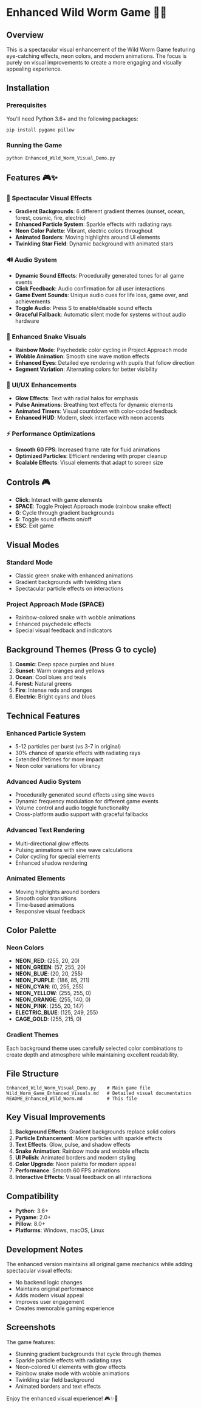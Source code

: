 # Enhanced Wild Worm Game 🐍✨

## Overview
This is a spectacular visual enhancement of the Wild Worm Game featuring eye-catching effects, neon colors, and modern animations. The focus is purely on visual improvements to create a more engaging and visually appealing experience.

## Installation

### Prerequisites
You'll need Python 3.6+ and the following packages:

```bash
pip install pygame pillow
```

### Running the Game
```bash
python Enhanced_Wild_Worm_Visual_Demo.py
```

## Features 🎮✨

### 🌈 Spectacular Visual Effects
- **Gradient Backgrounds**: 6 different gradient themes (sunset, ocean, forest, cosmic, fire, electric)
- **Enhanced Particle System**: Sparkle effects with radiating rays
- **Neon Color Palette**: Vibrant, electric colors throughout
- **Animated Borders**: Moving highlights around UI elements
- **Twinkling Star Field**: Dynamic background with animated stars

### 🔊 Audio System
- **Dynamic Sound Effects**: Procedurally generated tones for all game events
- **Click Feedback**: Audio confirmation for all user interactions
- **Game Event Sounds**: Unique audio cues for life loss, game over, and achievements
- **Toggle Audio**: Press S to enable/disable sound effects
- **Graceful Fallback**: Automatic silent mode for systems without audio hardware

### 🐍 Enhanced Snake Visuals
- **Rainbow Mode**: Psychedelic color cycling in Project Approach mode
- **Wobble Animation**: Smooth sine wave motion effects
- **Enhanced Eyes**: Detailed eye rendering with pupils that follow direction
- **Segment Variation**: Alternating colors for better visibility

### 🎯 UI/UX Enhancements
- **Glow Effects**: Text with radial halos for emphasis
- **Pulse Animations**: Breathing text effects for dynamic elements
- **Animated Timers**: Visual countdown with color-coded feedback
- **Enhanced HUD**: Modern, sleek interface with neon accents

### ⚡ Performance Optimizations
- **Smooth 60 FPS**: Increased frame rate for fluid animations
- **Optimized Particles**: Efficient rendering with proper cleanup
- **Scalable Effects**: Visual elements that adapt to screen size

## Controls 🎮

- **Click**: Interact with game elements
- **SPACE**: Toggle Project Approach mode (rainbow snake effect)
- **G**: Cycle through gradient backgrounds
- **S**: Toggle sound effects on/off
- **ESC**: Exit game

## Visual Modes

### Standard Mode
- Classic green snake with enhanced animations
- Gradient backgrounds with twinkling stars
- Spectacular particle effects on interactions

### Project Approach Mode (SPACE)
- Rainbow-colored snake with wobble animations
- Enhanced psychedelic effects
- Special visual feedback and indicators

## Background Themes (Press G to cycle)

1. **Cosmic**: Deep space purples and blues
2. **Sunset**: Warm oranges and yellows
3. **Ocean**: Cool blues and teals
4. **Forest**: Natural greens
5. **Fire**: Intense reds and oranges
6. **Electric**: Bright cyans and blues

## Technical Features

### Enhanced Particle System
- 5-12 particles per burst (vs 3-7 in original)
- 30% chance of sparkle effects with radiating rays
- Extended lifetimes for more impact
- Neon color variations for vibrancy

### Advanced Audio System
- Procedurally generated sound effects using sine waves
- Dynamic frequency modulation for different game events
- Volume control and audio toggle functionality
- Cross-platform audio support with graceful fallbacks

### Advanced Text Rendering
- Multi-directional glow effects
- Pulsing animations with sine wave calculations
- Color cycling for special elements
- Enhanced shadow rendering

### Animated Elements
- Moving highlights around borders
- Smooth color transitions
- Time-based animations
- Responsive visual feedback

## Color Palette

### Neon Colors
- **NEON_RED**: (255, 20, 20)
- **NEON_GREEN**: (57, 255, 20)
- **NEON_BLUE**: (20, 20, 255)
- **NEON_PURPLE**: (186, 85, 211)
- **NEON_CYAN**: (0, 255, 255)
- **NEON_YELLOW**: (255, 255, 0)
- **NEON_ORANGE**: (255, 140, 0)
- **NEON_PINK**: (255, 20, 147)
- **ELECTRIC_BLUE**: (125, 249, 255)
- **CAGE_GOLD**: (255, 215, 0)

### Gradient Themes
Each background theme uses carefully selected color combinations to create depth and atmosphere while maintaining excellent readability.

## File Structure

```
Enhanced_Wild_Worm_Visual_Demo.py    # Main game file
Wild_Worm_Game_Enhanced_Visuals.md   # Detailed visual documentation
README_Enhanced_Wild_Worm.md         # This file
```

## Key Visual Improvements

1. **Background Effects**: Gradient backgrounds replace solid colors
2. **Particle Enhancement**: More particles with sparkle effects
3. **Text Effects**: Glow, pulse, and shadow effects
4. **Snake Animation**: Rainbow mode and wobble effects
5. **UI Polish**: Animated borders and modern styling
6. **Color Upgrade**: Neon palette for modern appeal
7. **Performance**: Smooth 60 FPS animations
8. **Interactive Effects**: Visual feedback on all interactions

## Compatibility

- **Python**: 3.6+
- **Pygame**: 2.0+
- **Pillow**: 8.0+
- **Platforms**: Windows, macOS, Linux

## Development Notes

The enhanced version maintains all original game mechanics while adding spectacular visual effects:

- No backend logic changes
- Maintains original performance
- Adds modern visual appeal
- Improves user engagement
- Creates memorable gaming experience

## Screenshots

The game features:
- Stunning gradient backgrounds that cycle through themes
- Sparkle particle effects with radiating rays
- Neon-colored UI elements with glow effects
- Rainbow snake mode with wobble animations
- Twinkling star field background
- Animated borders and text effects

Enjoy the enhanced visual experience! 🎮✨🐍
